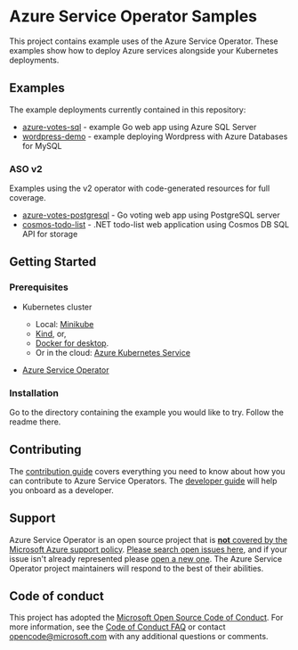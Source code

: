 # Azure Service Operator Samples

This project contains example uses of the Azure Service Operator. These examples show how to deploy Azure services alongside your Kubernetes deployments.

## Examples

The example deployments currently contained in this repository:

* [azure-votes-sql](./azure-votes-sql) - example Go web app using Azure SQL Server
* [wordpress-demo](./wordpress-demo) - example deploying Wordpress with Azure Databases for MySQL

### ASO v2
Examples using the v2 operator with code-generated resources for full coverage.
* [azure-votes-postgresql](./azure-votes-postgresql) - Go voting web app using PostgreSQL server
* [cosmos-todo-list](./cosmos-todo-list) - .NET todo-list web application using Cosmos DB SQL API for storage

## Getting Started

### Prerequisites

- Kubernetes cluster
    - Local: [Minikube](https://kubernetes.io/docs/tasks/tools/install-minikube)
    - [Kind](https://github.com/kubernetes-sigs/kind), or,
    - [Docker for desktop](https://blog.docker.com/2018/07/kubernetes-is-now-available-in-docker-desktop-stable-channel/).
    - Or in the cloud: [Azure Kubernetes Service](https://azure.microsoft.com/en-us/services/kubernetes-service/)

- [Azure Service Operator](https://github.com/Azure/azure-service-operator)

### Installation

Go to the directory containing the example you would like to try. Follow the readme there.

## Contributing

The [contribution guide][contribution-guide] covers everything you need to know about how you can contribute to Azure Service Operators. The [developer guide][developer-guide] will help you onboard as a developer.

## Support

Azure Service Operator is an open source project that is [**not** covered by the Microsoft Azure support policy](https://support.microsoft.com/en-us/help/2941892/support-for-linux-and-open-source-technology-in-azure). [Please search open issues here](https://github.com/Azure/azure-service-operator/issues), and if your issue isn't already represented please [open a new one](https://github.com/Azure/azure-service-operator/issues/new/choose). The Azure Service Operator project maintainers will respond to the best of their abilities.

## Code of conduct

This project has adopted the [Microsoft Open Source Code of Conduct](https://opensource.microsoft.com/codeofconduct/). For more information, see the [Code of Conduct FAQ](https://opensource.microsoft.com/codeofconduct/faq) or contact [opencode@microsoft.com](mailto:opencode@microsoft.com) with any additional questions or comments.

[contribution-guide]: CONTRIBUTING.md
[developer-guide]: docs/howto/contents.md
[FAQ]: docs/fa
